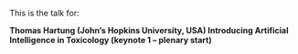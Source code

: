 This is the talk for:

**Thomas Hartung (John’s Hopkins University, USA)
Introducing Artificial Intelligence in Toxicology (keynote 1 – plenary start)** 
